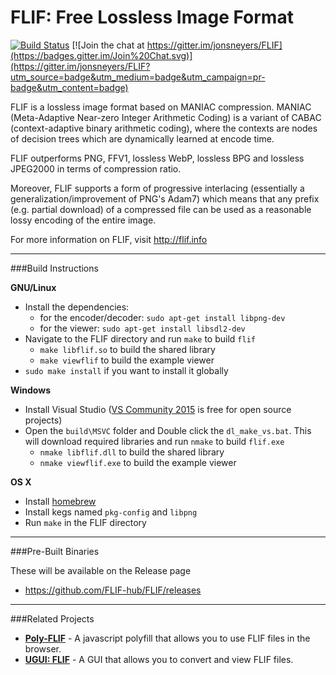 # FLIF: Free Lossless Image Format

[![Build Status](https://travis-ci.org/FLIF-hub/FLIF.svg?branch=master)](https://travis-ci.org/FLIF-hub/FLIF)
[![Join the chat at https://gitter.im/jonsneyers/FLIF](https://badges.gitter.im/Join%20Chat.svg)](https://gitter.im/jonsneyers/FLIF?utm_source=badge&utm_medium=badge&utm_campaign=pr-badge&utm_content=badge)


FLIF is a lossless image format based on MANIAC compression. MANIAC (Meta-Adaptive Near-zero Integer Arithmetic Coding) is a variant of CABAC (context-adaptive binary arithmetic coding), where the contexts are nodes of decision trees which are dynamically learned at encode time.

FLIF outperforms PNG, FFV1, lossless WebP, lossless BPG and lossless JPEG2000 in terms of compression ratio.

Moreover, FLIF supports a form of progressive interlacing (essentially a generalization/improvement of PNG's Adam7) which means that any prefix (e.g. partial download) of a compressed file can be used as a reasonable lossy encoding of the entire image.

For more information on FLIF, visit http://flif.info

* * *

###Build Instructions

**GNU/Linux**

* Install the dependencies:
  * for the encoder/decoder: `sudo apt-get install libpng-dev`
  * for the viewer: `sudo apt-get install libsdl2-dev`
* Navigate to the FLIF directory and run `make` to build `flif`
  * `make libflif.so` to build the shared library
  * `make viewflif` to build the example viewer
* `sudo make install` if you want to install it globally

**Windows**

* Install Visual Studio
  ([VS Community 2015](https://www.visualstudio.com/en-us/products/free-developer-offers-vs.aspx)
  is free for open source projects)
* Open the `build\MSVC` folder and Double click the `dl_make_vs.bat`. This will download required libraries and run `nmake` to build `flif.exe`
  * `nmake libflif.dll` to build the shared library
  * `nmake viewflif.exe` to build the example viewer

**OS X**

* Install [homebrew](http://brew.sh)
* Install kegs named `pkg-config` and `libpng`
* Run `make` in the FLIF directory


* * *

###Pre-Built Binaries

These will be available on the Release page

* https://github.com/FLIF-hub/FLIF/releases

* * *

###Related Projects

* **[Poly-FLIF](https://uprootlabs.github.io/poly-flif)** - A javascript polyfill that allows you to use FLIF files in the browser.
* **[UGUI: FLIF](https://github.com/FLIF-hub/UGUI_FLIF/releases)** - A GUI that allows you to convert and view FLIF files.
